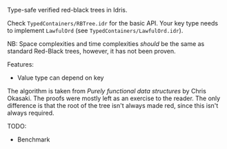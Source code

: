Type-safe verified red-black trees in Idris.

Check `TypedContainers/RBTree.idr` for the basic API.
Your key type needs to implement `LawfulOrd` (see `TypedContainers/LawfulOrd.idr`).

NB: Space complexities and time complexities *should* be the same as standard Red-Black trees,
however, it has not been proven.

Features:
- Value type can depend on key

The algorithm is taken from *Purely functional data structures* by Chris Okasaki.
The proofs were mostly left as an exercise to the reader.
The only difference is that the root of the tree isn't always made red,
since this isn't always required.

TODO:
- Benchmark
